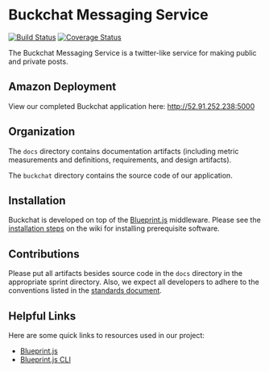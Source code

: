 # Buckchat Messaging Service

[![Build Status](https://travis-ci.org/CS506/fall2016-group1.svg?branch=master)](https://travis-ci.org/CS506/fall2016-group1)
[![Coverage Status](https://coveralls.io/repos/github/CS506/fall2016-group1/badge.svg?branch=master)](https://coveralls.io/github/CS506/fall2016-group1?branch=master)

The Buckchat Messaging Service is a twitter-like service for making public and private posts.

## Amazon Deployment

View our completed Buckchat application here: http://52.91.252.238:5000

## Organization

The `docs` directory contains documentation artifacts (including metric measurements and definitions, requirements, and design artifacts).

The `buckchat` directory contains the source code of our application.

## Installation

Buckchat is developed on top of the [Blueprint.js](https://github.com/onehilltech/blueprint) middleware. Please see the [installation steps](https://github.com/CS506/fall2016-group1/wiki/Installation-Steps) on the wiki for installing prerequisite software.

## Contributions

Please put all artifacts besides source code in the `docs` directory in the appropriate sprint directory. Also, we expect all developers to adhere to the conventions listed in the [standards document](./docs/standards.md).

## Helpful Links

Here are some quick links to resources used in our project:

* [Blueprint.js](https://github.com/onehilltech/blueprint)
* [Blueprint.js CLI](https://github.com/onehilltech/blueprint-cli)